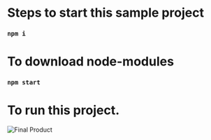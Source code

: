 # Steps to start this sample project

### `npm i`
# To download node-modules 

### `npm start`
# To run this project.

![Final Product]('src/assets/images/image1.png')